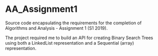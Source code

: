 # AA_Assignment1

Source code encapsulating the requirements for the completion of Algorithms and Analysis - Assignment 1 (S1 2019).

The project required me to build an API for creating Binary Search Trees using both a LinkedList representation and a Sequential (array)
representation.
